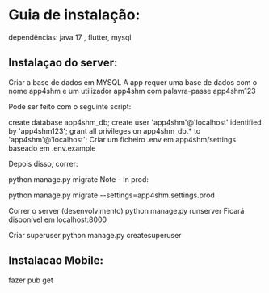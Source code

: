 # Guia de instalação:

dependências:
java 17 , flutter, mysql

## Instalaçao do server:

Criar a base de dados em MYSQL
A app requer uma base de dados com o nome app4shm e um utilizador app4shm com palavra-passe app4shm123

Pode ser feito com o seguinte script:

create database app4shm_db;
create user 'app4shm'@'localhost' identified by 'app4shm123';
grant all privileges on app4shm_db.* to 'app4shm'@'localhost';
Criar um ficheiro .env em app4shm/settings baseado em .env.example

Depois disso, correr:

python manage.py migrate
Note - In prod:

python manage.py migrate --settings=app4shm.settings.prod

Correr o server (desenvolvimento)
python manage.py runserver
Ficará disponível em localhost:8000

Criar superuser
python manage.py createsuperuser

## Instalacao Mobile:

fazer pub get

